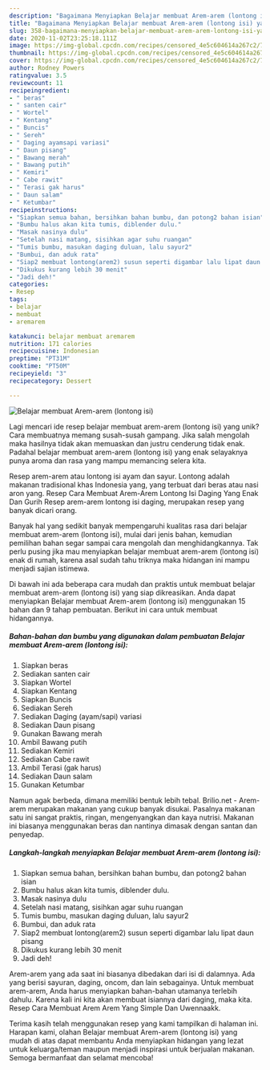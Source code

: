 ```yaml
---
description: "Bagaimana Menyiapkan Belajar membuat Arem-arem (lontong isi) yang Lezat Sekali"
title: "Bagaimana Menyiapkan Belajar membuat Arem-arem (lontong isi) yang Lezat Sekali"
slug: 358-bagaimana-menyiapkan-belajar-membuat-arem-arem-lontong-isi-yang-lezat-sekali
date: 2020-11-02T23:25:18.111Z
image: https://img-global.cpcdn.com/recipes/censored_4e5c604614a267c2/751x532cq70/belajar-membuat-arem-arem-lontong-isi-foto-resep-utama.jpg
thumbnail: https://img-global.cpcdn.com/recipes/censored_4e5c604614a267c2/751x532cq70/belajar-membuat-arem-arem-lontong-isi-foto-resep-utama.jpg
cover: https://img-global.cpcdn.com/recipes/censored_4e5c604614a267c2/751x532cq70/belajar-membuat-arem-arem-lontong-isi-foto-resep-utama.jpg
author: Rodney Powers
ratingvalue: 3.5
reviewcount: 11
recipeingredient:
- " beras"
- " santen cair"
- " Wortel"
- " Kentang"
- " Buncis"
- " Sereh"
- " Daging ayamsapi variasi"
- " Daun pisang"
- " Bawang merah"
- " Bawang putih"
- " Kemiri"
- " Cabe rawit"
- " Terasi gak harus"
- " Daun salam"
- " Ketumbar"
recipeinstructions:
- "Siapkan semua bahan, bersihkan bahan bumbu, dan potong2 bahan isian"
- "Bumbu halus akan kita tumis, diblender dulu."
- "Masak nasinya dulu"
- "Setelah nasi matang, sisihkan agar suhu ruangan"
- "Tumis bumbu, masukan daging duluan, lalu sayur2"
- "Bumbui, dan aduk rata"
- "Siap2 membuat lontong(arem2) susun seperti digambar lalu lipat daun pisang"
- "Dikukus kurang lebih 30 menit"
- "Jadi deh!"
categories:
- Resep
tags:
- belajar
- membuat
- aremarem

katakunci: belajar membuat aremarem 
nutrition: 171 calories
recipecuisine: Indonesian
preptime: "PT31M"
cooktime: "PT50M"
recipeyield: "3"
recipecategory: Dessert

---
```



![Belajar membuat Arem-arem (lontong isi)](https://img-global.cpcdn.com/recipes/censored_4e5c604614a267c2/751x532cq70/belajar-membuat-arem-arem-lontong-isi-foto-resep-utama.jpg)

Lagi mencari ide resep belajar membuat arem-arem (lontong isi) yang unik? Cara membuatnya memang susah-susah gampang. Jika salah mengolah maka hasilnya tidak akan memuaskan dan justru cenderung tidak enak. Padahal belajar membuat arem-arem (lontong isi) yang enak selayaknya punya aroma dan rasa yang mampu memancing selera kita.

Resep arem-arem atau lontong isi ayam dan sayur. Lontong adalah makanan tradisional khas Indonesia yang, yang terbuat dari beras atau nasi aron yang. Resep Cara Membuat Arem-Arem Lontong Isi Daging Yang Enak Dan Gurih Resep arem-arem lontong isi daging, merupakan resep yang banyak dicari orang.

Banyak hal yang sedikit banyak mempengaruhi kualitas rasa dari belajar membuat arem-arem (lontong isi), mulai dari jenis bahan, kemudian pemilihan bahan segar sampai cara mengolah dan menghidangkannya. Tak perlu pusing jika mau menyiapkan belajar membuat arem-arem (lontong isi) enak di rumah, karena asal sudah tahu triknya maka hidangan ini mampu menjadi sajian istimewa.


Di bawah ini ada beberapa cara mudah dan praktis untuk membuat belajar membuat arem-arem (lontong isi) yang siap dikreasikan. Anda dapat menyiapkan Belajar membuat Arem-arem (lontong isi) menggunakan 15 bahan dan 9 tahap pembuatan. Berikut ini cara untuk membuat hidangannya.

<!--inarticleads1-->

##### Bahan-bahan dan bumbu yang digunakan dalam pembuatan Belajar membuat Arem-arem (lontong isi):

1. Siapkan  beras
1. Sediakan  santen cair
1. Siapkan  Wortel
1. Siapkan  Kentang
1. Siapkan  Buncis
1. Sediakan  Sereh
1. Sediakan  Daging (ayam/sapi) variasi
1. Sediakan  Daun pisang
1. Gunakan  Bawang merah
1. Ambil  Bawang putih
1. Sediakan  Kemiri
1. Sediakan  Cabe rawit
1. Ambil  Terasi (gak harus)
1. Sediakan  Daun salam
1. Gunakan  Ketumbar


Namun agak berbeda, dimana memiliki bentuk lebih tebal. Brilio.net - Arem-arem merupakan makanan yang cukup banyak disukai. Pasalnya makanan satu ini sangat praktis, ringan, mengenyangkan dan kaya nutrisi. Makanan ini biasanya menggunakan beras dan nantinya dimasak dengan santan dan penyedap. 

<!--inarticleads2-->

##### Langkah-langkah menyiapkan Belajar membuat Arem-arem (lontong isi):

1. Siapkan semua bahan, bersihkan bahan bumbu, dan potong2 bahan isian
1. Bumbu halus akan kita tumis, diblender dulu.
1. Masak nasinya dulu
1. Setelah nasi matang, sisihkan agar suhu ruangan
1. Tumis bumbu, masukan daging duluan, lalu sayur2
1. Bumbui, dan aduk rata
1. Siap2 membuat lontong(arem2) susun seperti digambar lalu lipat daun pisang
1. Dikukus kurang lebih 30 menit
1. Jadi deh!


Arem-arem yang ada saat ini biasanya dibedakan dari isi di dalamnya. Ada yang berisi sayuran, daging, oncom, dan lain sebagainya. Untuk membuat arem-arem, Anda harus menyiapkan bahan-bahan utamanya terlebih dahulu. Karena kali ini kita akan membuat isiannya dari daging, maka kita. Resep Cara Membuat Arem Arem Yang Simple Dan Uwennaakk. 

Terima kasih telah menggunakan resep yang kami tampilkan di halaman ini. Harapan kami, olahan Belajar membuat Arem-arem (lontong isi) yang mudah di atas dapat membantu Anda menyiapkan hidangan yang lezat untuk keluarga/teman maupun menjadi inspirasi untuk berjualan makanan. Semoga bermanfaat dan selamat mencoba!
